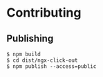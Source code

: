 # Contributing

## Publishing

``` 
$ npm build
$ cd dist/ngx-click-out
$ npm publish --access=public
```
